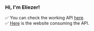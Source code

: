 ### Hi, I'm Eliezer!

✅ You can check the working API [here](https://elyvillaapi.azurewebsites.net/index.html).<br/>
✅ [Here](https://elyvillaweb.azurewebsites.net/) is the website consuming the API.
